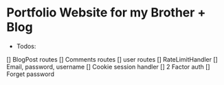 # Portfolio Website for my Brother + Blog

- Todos:

[] BlogPost routes
[] Comments routes
[] user routes
[] RateLimitHandler
[] Email, password, username
[] Cookie session handler
[] 2 Factor auth
[] Forget password
